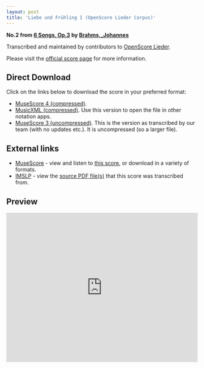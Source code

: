 ```yaml
---
layout: post
title: 'Liebe und Frühling I (OpenScore Lieder Corpus)'
---
```


__No.2 from [6 Songs, Op.3](https://fourscoreandmore.org/openscore/lieder/Brahms,_Johannes/6_Songs,_Op.3/) by [Brahms,_Johannes](https://fourscoreandmore.org/openscore/lieder/Brahms,_Johannes)__

Transcribed and maintained by contributors to [OpenScore Lieder].

Please visit the [official score page] for more information.

[official score page]: https://musescore.com/openscore-lieder-corpus/scores/4904021
[OpenScore Lieder]: https://musescore.com/openscore-lieder-corpus

## Direct Download

Click on the links below to download the score in your preferred format:
- [MuseScore 4 (compressed)](https://fourscoreandmore.org/openscore/lieder/Brahms,_Johannes/6_Songs,_Op.3/2_Liebe_und_Fr%C3%BChling_I.mscz).
- [MusicXML (compressed)](https://fourscoreandmore.org/openscore/lieder/Brahms,_Johannes/6_Songs,_Op.3/2_Liebe_und_Fr%C3%BChling_I.mxl). Use this version to open the file in other notation apps.
- [MuseScore 3 (uncompressed)](https://raw.githubusercontent.com/OpenScore/Lieder/refs/heads/main/scores/Brahms,_Johannes/6_Songs,_Op.3/2_Liebe_und_Fr%C3%BChling_I/lc4904021.mscx). This is the version as transcribed by our team (with no updates etc.). It is uncompressed (so a larger file).

## External links

- [MuseScore] - view and listen to [this score][MuseScore], or download in a variety of formats.
- [IMSLP] - view the [source PDF file(s)][IMSLP] that this score was transcribed from.

[MuseScore]: https://musescore.com/score/4904021
[IMSLP]: https://imslp.org/wiki/Special:ReverseLookup/97681

## Preview

<iframe width="100%" height="394" src="https://musescore.com/openscore-lieder-corpus/scores/4904021/embed" frameborder="0" allowfullscreen allow="autoplay; fullscreen"></iframe>
